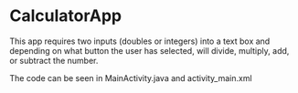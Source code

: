 # CalculatorApp

This app requires two inputs (doubles or integers) into a text box and depending on what button
the user has selected, will divide, multiply, add, or subtract the number.

The code can be seen in MainActivity.java and activity_main.xml
